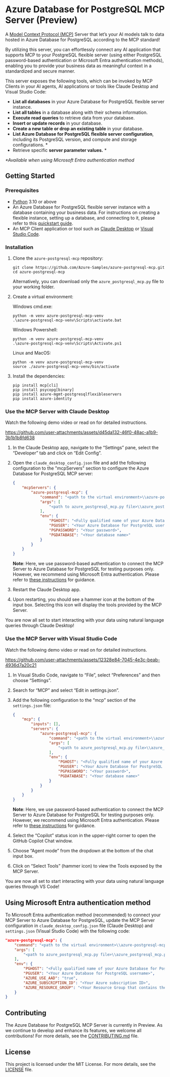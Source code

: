# Azure Database for PostgreSQL MCP Server (Preview)

A [Model Context Protocol (MCP)](https://modelcontextprotocol.io/introduction) Server that let’s your AI models talk to data hosted in Azure Database for PostgreSQL according to the MCP standard! 

By utilizing this server, you can effortlessly connect any AI application that supports MCP to your PostgreSQL flexible server (using either PostgreSQL password-based authentication or Microsoft Entra authentication methods), enabling you to provide your business data as meaningful context in a standardized and secure manner.

This server exposes the following tools, which can be invoked by MCP Clients in your AI agents, AI applications or tools like Claude Desktop and Visual Studio Code:

- **List all databases** in your Azure Database for PostgreSQL flexible server instance.
- **List all tables** in a database along with their schema information.
- **Execute read queries** to retrieve data from your database.
- **Insert or update records** in your database.
- **Create a new table or drop an existing table** in your database.
- **List Azure Database for PostgreSQL flexible server configuration**, including its PostgreSQL version, and compute and storage configurations. *
- Retrieve specific **server parameter values.** *
  
_*Available when using Microsoft Entra authentication method_

## Getting Started

### Prerequisites

- [Python](https://www.python.org/downloads/) 3.10 or above
- An Azure Database for PostgreSQL flexible server instance with a database containing your business data. For instructions on creating a flexible instance, setting up a database, and connecting to it, please refer to this [quickstart guide](https://learn.microsoft.com/azure/postgresql/flexible-server/quickstart-create-server).
- An MCP Client application or tool such as [Claude Desktop](https://claude.ai/download) or [Visual Studio Code](https://code.visualstudio.com/download).

### Installation

1. Clone the `azure-postgresql-mcp` repository:

    ```
    git clone https://github.com/Azure-Samples/azure-postgresql-mcp.git
    cd azure-postgresql-mcp
    ```

    Alternatively, you can download only the `azure_postgresql_mcp.py` file to your working folder.

2.	Create a virtual environment:

    Windows cmd.exe:
  	```
    python -m venv azure-postgresql-mcp-venv
    .\azure-postgresql-mcp-venv\Scripts\activate.bat
    ```
    Windows Powershell:
  	```
    python -m venv azure-postgresql-mcp-venv
    .\azure-postgresql-mcp-venv\Scripts\Activate.ps1
    ```
    Linux and MacOS:
  	```
    python -m venv azure-postgresql-mcp-venv
    source ./azure-postgresql-mcp-venv/bin/activate 
    ```

4. Install the dependencies:

    ```
    pip install mcp[cli]
    pip install psycopg[binary]
    pip install azure-mgmt-postgresqlflexibleservers
    pip install azure-identity
    ```


### Use the MCP Server with Claude Desktop

Watch the following demo video or read on for detailed instructions.



https://github.com/user-attachments/assets/d45da132-46f0-48ac-a1b9-3b1b1b8fd638



1. In the Claude Desktop app, navigate to the “Settings” pane, select the “Developer” tab and click on “Edit Config”.
2. Open the `claude_desktop_config.json` file and add the following configuration to the "mcpServers" section to configure the Azure Database for PostgreSQL MCP server:

    ```json
    {
        "mcpServers": {
            "azure-postgresql-mcp": {
                "command": "<path to the virtual environment>\\azure-postgresql-mcp-venv\\Scripts\\python",
                "args": [
                    "<path to azure_postgresql_mcp.py file>\\azure_postgresql_mcp.py"
                ],
                "env": {
                    "PGHOST": "<Fully qualified name of your Azure Database for PostgreSQL instance>",
                    "PGUSER": "<Your Azure Database for PostgreSQL username>",
                    "PGPASSWORD": "<Your password>",
                    "PGDATABASE": "<Your database name>"
                }
            }        
        }
    }
    ```
    **Note**: Here, we use password-based authentication to connect the MCP Server to Azure Database for PostgreSQL for testing purposes only. However, we recommend using Microsoft Entra authentication. Please refer to [these instructions](#using-microsoft-entra-authentication-method) for guidance.
3. Restart the Claude Desktop app.
4. Upon restarting, you should see a hammer icon at the bottom of the input box. Selecting this icon will display the tools provided by the MCP Server.

You are now all set to start interacting with your data using natural language queries through Claude Desktop!

### Use the MCP Server with Visual Studio Code

Watch the following demo video or read on for detailed instructions.



https://github.com/user-attachments/assets/12328e84-7045-4e3c-beab-4936d7a20c21



1. In Visual Studio Code, navigate to “File”, select “Preferences” and then choose “Settings”.
2. Search for “MCP” and select “Edit in settings.json”.
3. Add the following configuration to the “mcp” section of the `settings.json` file:

    ```JSON
    {
        "mcp": {
            "inputs": [],
            "servers": {
                "azure-postgresql-mcp": {
                    "command": "<path to the virtual environment>\\azure-postgresql-mcp-venv\\Scripts\\python",
                    "args": [
                        "<path to azure_postgresql_mcp.py file>\\azure_postgresql_mcp.py"
                    ],
                    "env": {
                        "PGHOST": "<Fully qualified name of your Azure Database for PostgreSQL instance>",
                        "PGUSER": "<Your Azure Database for PostgreSQL username>",
                        "PGPASSWORD": "<Your password>",
                        "PGDATABASE": "<Your database name>"
                    }
                }
            }
        }
    }
    ```
    **Note**: Here, we use password-based authentication to connect the MCP Server to Azure Database for PostgreSQL for testing purposes only. However, we recommend using Microsoft Entra authentication. Please refer to [these instructions](#using-microsoft-entra-authentication-method) for guidance.
4. Select the “Copilot” status icon in the upper-right corner to open the GitHub Copilot Chat window. 
5. Choose “Agent mode” from the dropdown at the bottom of the chat input box.
5. Click on “Select Tools” (hammer icon) to view the Tools exposed by the MCP Server.

You are now all set to start interacting with your data using natural language queries through VS Code!

## Using Microsoft Entra authentication method

To Microsoft Entra authentication method (recommended) to connect your MCP Server to Azure Database for PostgreSQL, update the MCP Server configuration in `claude_desktop_config.json` file \(Claude Desktop\) and `settings.json` \(Visual Studio Code\) with the following code:

```json
"azure-postgresql-mcp": {
    "command": "<path to the virtual environment>\\azure-postgresql-mcp-venv\\Scripts\\python",
    "args": [
        "<path to azure_postgresql_mcp.py file>\\azure_postgresql_mcp.py"
    ],
    "env": {
        "PGHOST": "<Fully qualified name of your Azure Database for PostgreSQL instance>",
        "PGUSER": "<Your Azure Database for PostgreSQL username>",
        "AZURE_USE_AAD": "true",
        "AZURE_SUBSCRIPTION_ID": "<Your Azure subscription ID>",
        "AZURE_RESOURCE_GROUP": "<Your Resource Group that contains the Azure Database for PostgreSQL instance>",
    }
}
```

## Contributing
The Azure Database for PostgreSQL MCP Server is currently in Preview. As we continue to develop and enhance its features, we welcome all contributions! For more details, see the [CONTRIBUTING.md](CONTRIBUTING.md) file.

## License
This project is licensed under the MIT License. For more details, see the [LICENSE](LICENSE.md) file.

